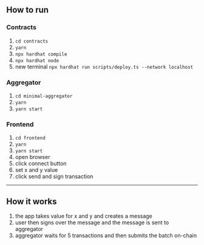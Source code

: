 ## How to run

### Contracts

1. `cd contracts`
2. `yarn`
3. `npx hardhat compile`
4. `npx hardhat node`
5. new terminal `npx hardhat run scripts/deploy.ts --network localhost`

### Aggregator

1. `cd minimal-aggregator`
2. `yarn`
3. `yarn start`

### Frontend

1. `cd frontend`
2. `yarn`
3. `yarn start`
4. open browser
5. click connect button
6. set x and y value
7. click send and sign transaction

---

## How it works

1. the app takes value for x and y and creates a message
2. user then signs over the message and the message is sent to aggregator
3. aggregator waits for 5 transactions and then submits the batch on-chain
